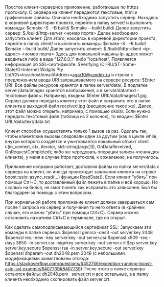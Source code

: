 Простое клиент-серверное приложение, работающее по htttps протоколу. С сервера на клиент передаются текстовые, html и графические файйлы.
Сначала необходимо запустить сервер. Находясь в корневой директории проекта, перейти в папку server/ и выполнить команды:
$cmake -S . -B build/
$cmake --build build/
Далее запустить сервер:
$./build/http-server <номер порта>
Далее необходимо запустить клиент. Для этого, находясь в корневой директории проекта, перейти в папку client/ и выполнить команды:
$cmake -S . -B build/
$cmake --build build/
Далее запустить клиент:
$./build/http-client <ip-адрес> <номер порта>
Здесь для локальной машины ip-адрес может вводиться либо в виде "127.0.0.1" либо "localhost".
Появляется информация об SSL-сертификате:
$Verifying /C=RU/ST=Some-State/O=Internet Widgits Pty Ltd/CN=localhost/emailAddress=agar10@yandex.ru
и строка с предложением ввода URI запрашиваемого на сервере ресурса:
$Enter URI:
Все файлы ресурсов хранятся в папке server/data/. В подпапке server/data/images хранятся изображения, а в server/data/text - текстовые файлы.
Например, вводим:
$Enter URI:/data/images/1.jpg
Сервер должен передать клиенту этот файл и сохранить его в папке клиента в выходной файл received.jpg (расширение такое же).
Далее, этот файл можно открыть, например, с помощью okular.
Если нужно передать текстовый файл (таблица из 2 колонок), то вводим:
$Enter URI:/data/text/data.txt

Клиент способен осуществлять только 1 вызов за раз. Сделать так, чтобы клиентские вызовы следовали один за другим (как в цикле while, внутри которого создаётся и уничтожается локальный объект
client c(io_context, ctx, iterator, std::string(argv[1]), OnDataReceived, OnRequestCompleted); либо же чередовать операции записи-чтения для клиента), у меня в случае https протокола, к сожалению, не получилось.

Приложение исправно работает, доставляя файлы из папки server/data c сервера на клиент, но иногда происходит зависание клиента на строке boost::asio::async_read(...) функции ReadData().
Если клиент "убить" при помощи Ctrl+C, то доставленный файл лежить в папке и всё хорошо. Но сколько ни бился, не смог понять как исправить это зависание. Был бы благодарен за помощь с этим вопросом.

При нормальной работе приложение клиент должен завершаться сам после 1 запроса на сервер и получения то него ответа (в крайнем случае, его можно "убить" при помощи Ctrl+C).
Сервер можно остановить нажатием Ctrl+C в терминале, где он открыт.








Как сделать самоподписывающийся сертификат SSL:
Запускаем эти команды в папке сервера. 
$openssl genrsa -des3 -out server.key 2048
$openssl req -new -key server.key -out server.csr
$openssl x509 -req -days 3650 -in server.csr -signkey server.key -out server.crt
$cp server.key server.key.secure
$openssl rsa -in server.key.secure -out server.key
$openssl dhparam -out dh2048.pem 2048
(с небольшими модификациями заимствованы отсюда: https://stackoverflow.com/questions/6452756/exception-running-boost-asio-ssl-example/8407739#8407739)
После этого в папке сервера остаются файлы: dh2048.pem   server.crt и все остальные, а в папку клиента необходимо скопировать файл server.crt.



